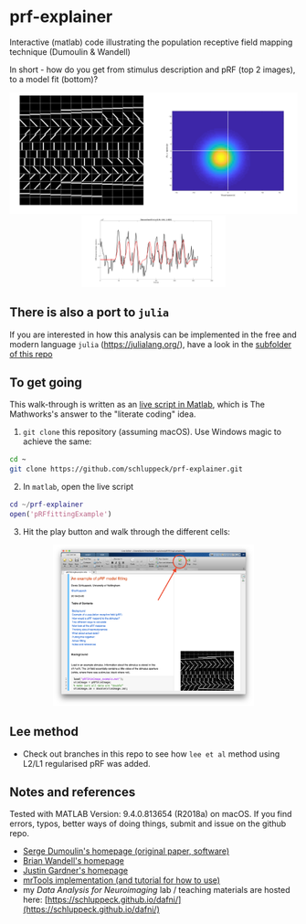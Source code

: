 # prf-explainer

Interactive (matlab) code illustrating the population receptive field mapping technique (Dumoulin &amp; Wandell)


In short - how do you get from stimulus description and pRF (top 2 images), to a model fit (bottom)?

<center>
<img src="./stim-image.png" width="50%"/><img src="./prf-model.png" width="50%"/><img src="./model-fit.png" width="50%"/>
</center>

## There is also a port to `julia`

If you are interested in how this analysis can be implemented in the free and modern language `julia` (https://julialang.org/), have a look in the [subfolder of this repo](julia/README.md)


## To get going

This walk-through is written as an [live script in Matlab](https://uk.mathworks.com/help/matlab/matlab_prog/what-is-a-live-script-or-function.html), which is The Mathworks's answer to the "literate coding" idea.

1. ``git clone`` this repository (assuming macOS). Use Windows magic to achieve the same:
```bash
cd ~
git clone https://github.com/schluppeck/prf-explainer.git
```

2. In `matlab`, open the live script
```MATLAB
cd ~/prf-explainer
open('pRFfittingExample')
```

3. Hit the play button and walk through the different cells:
<center>
<img src="./screenshot.png" width="70%">
</center>

## Lee method

- Check out branches in this repo to see how `lee et al` method using L2/L1 regularised pRF was added.


## Notes and references

Tested with MATLAB Version: 9.4.0.813654 (R2018a) on macOS. If you find errors, typos, better ways of doing things, submit and issue on the github repo.

- [Serge Dumoulin's homepage (original paper, software)](http://www.spinozacentre.nl/dumoulin/)
- [Brian Wandell's homepage](https://web.stanford.edu/group/vista/cgi-bin/wandell/)
- [Justin Gardner's homepage](http://gru.stanford.edu/doku.php/shared/home)
- [mrTools implementation (and tutorial for how to use)](http://gru.stanford.edu/doku.php/mrTools/tutorialsprf)
- my *Data Analysis for Neuroimaging* lab / teaching materials are hosted here: [https://schluppeck.github.io/dafni/](https://schluppeck.github.io/dafni/)
